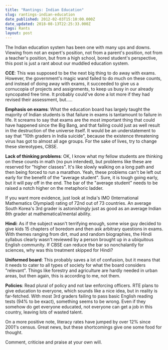 ```yaml
---
title: "Rantings: Indian Education"
slug: rantings-indian-education
date_published: 2012-02-03T15:10:00.000Z
date_updated: 2018-08-13T22:25:33.000Z
tags: Rants
layout: post
---
```


The Indian education system has been one with many ups and downs. Viewing from not an expert's position, not from a parent's position, not from a teacher's position, but from a high school, bored student's perspective, this post is just a rant about our muddled education system.

**CCE**: This was supposed to be the next big thing to do away with exams. However, the government's magic wand failed to do much on these counts, and instead of doing away with exams, it succeeded to give us a cornucopia of projects and assignments, to keep us busy in our already syncopated free time. It probably could've done a lot more if they had revised their assessment, but.....

**Emphasis on exams**: What the education board has largely taught the majority of Indian students is that failure in exams is tantamount to failure in life. It screams to say that exams are the most important thing that could have happened since the Big Bang, and that failing could just as well result in the destruction of the universe itself. It would be an understatement to say that "10th graders in India suicide", because the existence threatening virus has got to almost all age groups. For the sake of lives, try to change these stereotypes, CBSE.

**Lack of thinking problems**: OK, I know what my fellow students are thinking on these counts in math (no pun intended), but problems like these are reserved for "higher classes". It's like slowly walking on a long path and then being forced to run a marathon. Yeah, these problems can't be left out early for the benefit of the "average student". Sure, it is tough going early, but it will pay off in the end. The bar of the "average student" needs to be raised a notch higher on the metaphoric ladder.

If you want more evidence, just look at India's IMO (International Mathematics Olympiad) rating of 72nd out of 73 countries. An average South Korea's 3rd grader is astonishingly  just as good as an average Indian 8th grader at mathematical/mental ability.

**Hindi**: As if the subject wasn't terrifying enough, some wise guy decided to give kids 15 chapters of boredom and then ask arbitrary questions in exams. With themes ranging from dirt, mud and random biographies, the Hindi syllabus clearly wasn't reviewed by a person brought up in a ubiquitous English community. If CBSE can reduce the bar so nonchalantly for sciences, why was this treatment skipped for Hindi?

**Uniformed board**: This probably saves a lot of confusion, but it means that it needs to cater to all types of society for what the board considers "relevant". Things like forestry and agriculture are hardly needed in urban areas, but then again, this is according to me, not them.

**Policies**: Read plural of policy and not law enforcing officers. RTE plans to give education to everyone, which sounds like a nice idea, but in reality is far-fetched. With most 3rd graders failing to pass basic English reading tests (94% to be exact), something seems to be wrong. Even if they somehow do get everyone educated, not everyone can get a job in this country, leaving lots of wasted talent.

On a more positive note, literacy rates have jumped by over 12% since 2001's census. Great news, but these shortcomings give one some food for thought.

Comment, criticise and praise at your own will.
